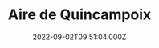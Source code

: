 ---
date: 2022-09-02T09:51:04.000Z
title: Aire de Quincampoix
latitude: 49.530944584022826
longitude: 1.208864369724985
category: checkin
---